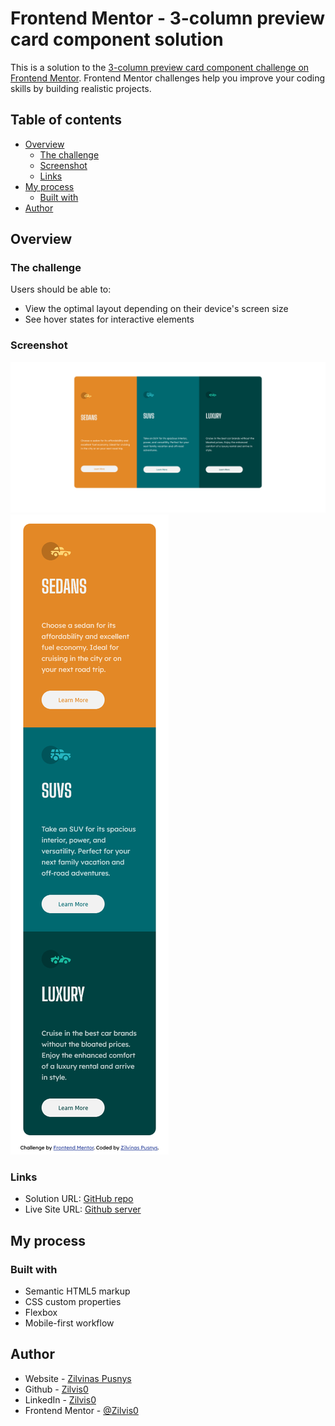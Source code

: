 # Frontend Mentor - 3-column preview card component solution

This is a solution to the [3-column preview card component challenge on Frontend Mentor](https://www.frontendmentor.io/challenges/3column-preview-card-component-pH92eAR2-). Frontend Mentor challenges help you improve your coding skills by building realistic projects. 

## Table of contents

- [Overview](#overview)
  - [The challenge](#the-challenge)
  - [Screenshot](#screenshot)
  - [Links](#links)
- [My process](#my-process)
  - [Built with](#built-with)
- [Author](#author)

## Overview

### The challenge

Users should be able to:

- View the optimal layout depending on their device's screen size
- See hover states for interactive elements

### Screenshot

![desktop](./images/Screenshot%202022-10-13%20at%2016-37-02%203-column%20preview%20card%20component%20Frontend%20Mentor.png)
![mobile](./images/Screenshot%202022-10-13%20at%2016-37-29%203-column%20preview%20card%20component%20Frontend%20Mentor.png)

### Links

- Solution URL: [GitHub repo](https://github.com/Zilvis0/Responsive-cards)
- Live Site URL: [Github server](https://github.com/Zilvis0/Zilvis0.github.io)

## My process

### Built with

- Semantic HTML5 markup
- CSS custom properties
- Flexbox
- Mobile-first workflow

## Author

- Website - [Zilvinas Pusnys](https://pusnys.com)
- Github - [Zilvis0](https://github.com/Zilvis0)
- LinkedIn - [Zilvis0](https://www.linkedin.com/in/zilvinas-pusnys/)
- Frontend Mentor - [@Zilvis0](https://www.frontendmentor.io/profile/zilvis0)

